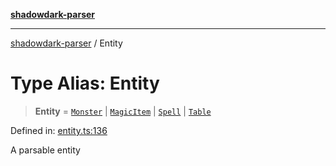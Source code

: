 [**shadowdark-parser**](../README.md)

***

[shadowdark-parser](../globals.md) / Entity

# Type Alias: Entity

> **Entity** = [`Monster`](Monster.md) \| [`MagicItem`](MagicItem.md) \| [`Spell`](Spell.md) \| [`Table`](Table.md)

Defined in: [entity.ts:136](https://github.com/ashleytowner/shadowdark-parser/blob/dabe9e4969052fd9b68d443cdc0e58a3975f21cc/src/entity.ts#L136)

A parsable entity
